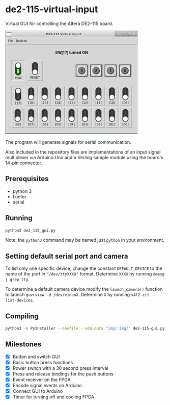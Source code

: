 # de2-115-virtual-input

Virtual GUI for controlling the Altera DE2-115 board.

![Interface exemplo](screenshots/on.jpg?raw=true "Interface exemplo.")

The program will generate signals for serial communication.

Also included in the repository files are implementations of an input signal
multiplexer via Arduino Uno and a Verilog sample module using the board's
14-pin connector.

## Prerequisites

- python 3
- tkinter
- serial

## Running

```bash
python3 de2_115_gui.py
```

Note: the `python3` command may be named just `python` in your environment.


## Setting default serial port and camera
To list only one specific device, change the constant `DEFAULT_DEVICE` to the name of the port in `"/dev/ttyXXXX"` format. Determine `XXXX` by running `dmesg | grep tty`.

To determine a default camera device modify the `launch_camera()` function to launch `guvcview -d /dev/videoX`. Determine `X` by running `v4l2-ctl --list-devices`. 


## Compiling
```bash
python3 -m PyInstaller --onefile --add-data "img/:img/" de2-115-gui.py
```


## Milestones

- [x] Button and switch GUI
- [x] Basic button press functions
- [x] Power switch with a 30 second press interval
- [x] Press and release bindings for the push buttons
- [x] Event receiver on the FPGA
- [x] Encode signal events on Arduino
- [x] Connect GUI to Arduino
- [x] Timer for turning off and cooling FPGA
